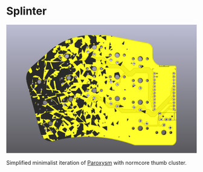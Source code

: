# Splinter

![splinter](splinter.png)

Simplified minimalist iteration of [Paroxysm](https://github.com/davidphilipbarr/paroxysm) with normcore thumb cluster.

